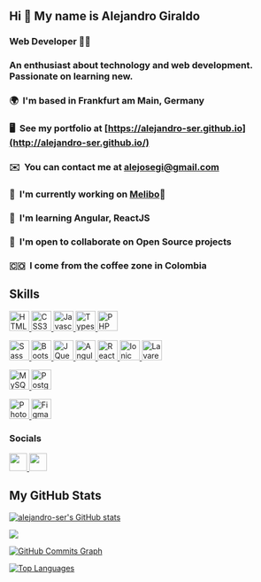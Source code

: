 ## Hi 👋 My name is Alejandro Giraldo

### Web Developer 👨‍💻

### An enthusiast about technology and web development. Passionate on learning new.

### 🌍  I'm based in Frankfurt am Main, Germany
### 🖥️  See my portfolio at [https://alejandro-ser.github.io](http://alejandro-ser.github.io/)
### ✉️  You can contact me at [alejosegi@gmail.com](mailto:alejosegi@gmail.com)
### 🚀  I'm currently working on [Melibo](http://melibo.de/)🤖
### 🧠  I'm learning Angular, ReactJS
### 🤝  I'm open to collaborate on Open Source projects
### 🇨🇴    I come from the coffee zone in Colombia

## Skills

<p align="left">
    <a href="https://developer.mozilla.org/en-US/docs/Glossary/HTML5" target="_blank" rel="noreferrer">
        <img src="https://raw.githubusercontent.com/danielcranney/readme-generator/main/public/icons/skills/html5-colored.svg" width="36" height="36" alt="HTML5" />
    </a>
    <a href="https://www.w3.org/TR/CSS/#css" target="_blank" rel="noreferrer">
        <img src="https://raw.githubusercontent.com/danielcranney/readme-generator/main/public/icons/skills/css3-colored.svg" width="36" height="36" alt="CSS3" />
    </a>
    <a href="https://developer.mozilla.org/en-US/docs/Web/JavaScript" target="_blank" rel="noreferrer">
        <img src="https://raw.githubusercontent.com/danielcranney/readme-generator/main/public/icons/skills/javascript-colored.svg" width="36" height="36" alt="Javascript" />
    </a>
    <a href="https://www.typescriptlang.org/" target="_blank" rel="noreferrer">
        <img src="https://raw.githubusercontent.com/danielcranney/readme-generator/main/public/icons/skills/typescript-colored.svg" width="36" height="36" alt="Typescript" />
    </a>
    <a href="https://www.php.net/" target="_blank" rel="noreferrer">
        <img src="https://upload.wikimedia.org/wikipedia/commons/3/31/Webysther_20160423_-_Elephpant.svg" width="36" height="36" alt="PHP" />
    </a>
</p>
<p align="left">
    <a href="https://sass-lang.com/" target="_blank" rel="noreferrer">
        <img src="https://raw.githubusercontent.com/danielcranney/readme-generator/main/public/icons/skills/sass-colored.svg" width="36" height="36" alt="Sass" />
    </a>
    <a href="https://getbootstrap.com/" target="_blank" rel="noreferrer">
        <img src="https://raw.githubusercontent.com/danielcranney/readme-generator/main/public/icons/skills/bootstrap-colored.svg" width="36" height="36" alt="Bootstrap" />
    </a>
    <a href="https://jquery.com/" target="_blank" rel="noreferrer">
        <img src="https://raw.githubusercontent.com/danielcranney/readme-generator/main/public/icons/skills/jquery-colored.svg" width="36" height="36" alt="JQuery" />
    </a>
    <a href="https://angular.io/" target="_blank" rel="noreferrer">
        <img src="https://angular.io/assets/images/logos/angular/angular.svg" width="36" height="36" alt="Angular" />
    </a>
    <a href="https://reactjs.org/" target="_blank" rel="noreferrer">
        <img src="https://raw.githubusercontent.com/danielcranney/readme-generator/main/public/icons/skills/react-colored.svg" width="36" height="36" alt="React" />
    </a>
    <a href="https://ionicframework.com/" target="_blank" rel="noreferrer">
        <img src="https://www.vectorlogo.zone/logos/ionicframework/ionicframework-icon.svg" width="36" height="36" alt="Ionic" />
    </a>
    <a href="https://laravel.com/" target="_blank" rel="noreferrer">
        <img src="https://raw.githubusercontent.com/danielcranney/readme-generator/main/public/icons/skills/laravel-colored.svg" width="36" height="36" alt="Lavarel" />
    </a>
</p>
<p align="left">
    <a href="https://www.mysql.com/" target="_blank" rel="noreferrer">
        <img src="https://raw.githubusercontent.com/danielcranney/readme-generator/main/public/icons/skills/mysql-colored.svg" width="36" height="36" alt="MySQL" />
    </a>
    <a href="https://www.postgresql.org/" target="_blank" rel="noreferrer">
        <img src="https://raw.githubusercontent.com/danielcranney/readme-generator/main/public/icons/skills/postgresql-colored.svg" width="36" height="36" alt="PostgreSQL" />
    </a>
</p>
<p align="left">
    <a href="https://www.adobe.com/uk/products/photoshop.html" target="_blank" rel="noreferrer">
        <img src="https://raw.githubusercontent.com/danielcranney/readme-generator/main/public/icons/skills/photoshop-colored.svg" width="36" height="36" alt="Photoshop" />
    </a>
    <a href="https://www.figma.com/" target="_blank" rel="noreferrer">
        <img src="https://raw.githubusercontent.com/danielcranney/readme-generator/main/public/icons/skills/figma-colored.svg" width="36" height="36" alt="Figma" />
    </a>
</p>

### Socials

<p align="left">
    <a href="https://www.linkedin.com/in/alejosegi" target="_blank" rel="noreferrer">
        <img src="https://raw.githubusercontent.com/danielcranney/readme-generator/main/public/icons/socials/linkedin.svg" width="32" height="32" />
    </a>
    <a href="https://www.github.com/alejandro-ser" target="_blank" rel="noreferrer">
        <img src="https://raw.githubusercontent.com/danielcranney/readme-generator/main/public/icons/socials/github.svg" width="32" height="32" />
    </a>
    <!-- <a href="https://www.twitter.com/alejosegi" target="_blank" rel="noreferrer">
        <img src="https://raw.githubusercontent.com/danielcranney/readme-generator/main/public/icons/socials/twitter.svg" width="32" height="32" />
    </a>
    <a href="http://www.instagram.com/born__89" target="_blank" rel="noreferrer">
        <img src="https://raw.githubusercontent.com/danielcranney/readme-generator/main/public/icons/socials/instagram.svg" width="32" height="32" />
    </a> -->
</p>

<!-- <a href="https://www.github.com/alejandro-ser" target="_blank" rel="noreferrer">
    <img src="https://img.shields.io/github/followers/alejandro-ser?logo=github&style=for-the-badge&color=a855f7&labelColor=1c1917" />
</a> -->

## My GitHub Stats

<a href="http://www.github.com/alejandro-ser"><img src="https://github-readme-stats.vercel.app/api?username=alejandro-ser&show_icons=true&hide=issues,contribs&count_private=true&title_color=a855f7&text_color=14b8a6&icon_color=6366f1&bg_color=1c1917&hide_border=true&show_icons=true" alt="alejandro-ser's GitHub stats" /></a>

<a href="http://www.github.com/alejandro-ser"><img src="https://github-readme-streak-stats.herokuapp.com/?user=alejandro-ser&stroke=14b8a6&background=1c1917&ring=a855f7&fire=a855f7&currStreakNum=14b8a6&currStreakLabel=a855f7&sideNums=14b8a6&sideLabels=14b8a6&dates=14b8a6&hide_border=true" /></a>

<a href="http://www.github.com/alejandro-ser"><img src="https://activity-graph.herokuapp.com/graph?username=alejandro-ser&bg_color=1c1917&color=14b8a6&line=6366f1&point=14b8a6&area_color=1c1917&area=true&hide_border=true&custom_title=GitHub%20Commits%20Graph" alt="GitHub Commits Graph" /></a>

<a href="https://github.com/alejandro-ser" align="left"><img src="https://github-readme-stats.vercel.app/api/top-langs/?username=alejandro-ser&langs_count=10&title_color=a855f7&text_color=14b8a6&icon_color=6366f1&bg_color=1c1917&hide_border=true&locale=en&custom_title=Top%20%Languages" alt="Top Languages" /></a>

<!-- <b>Top Repositories</b>

<div width="100%" align="center">
    <a href="https://github.com/alejandro-ser/hoycomoantes" align="left">
        <img align="left" width="45%" src="https://github-readme-stats.vercel.app/api/pin/?username=alejandro-ser&repo=hoycomoantes&title_color=a855f7&text_color=14b8a6&icon_color=6366f1&bg_color=1c1917&hide_border=true&locale=en" />
    </a>
    <a href="https://github.com/alejandro-ser/Gradi-Gallery" align="right">
        <img align="right" width="45%" src="https://github-readme-stats.vercel.app/api/pin/?username=alejandro-ser&repo=Gradi-Gallery&title_color=a855f7&text_color=14b8a6&icon_color=6366f1&bg_color=1c1917&hide_border=true&locale=en" />
    </a>
</div>

<br/><br/><br/><br/><br/><br/>

<div width="100%" align="center">
    <a href="https://github.com/alejandro-ser/alejandro-ser.github.io" align="left">
        <img align="left" width="45%" src="https://github-readme-stats.vercel.app/api/pin/?username=alejandro-ser&repo=alejandro-ser.github.io&title_color=a855f7&text_color=14b8a6&icon_color=6366f1&bg_color=1c1917&hide_border=true&locale=en" />
    </a>
</div> -->
